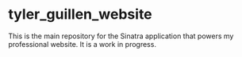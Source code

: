 # tyler\_guillen\_website

This is the main repository for the Sinatra application that powers my professional website. It is a work in progress.
